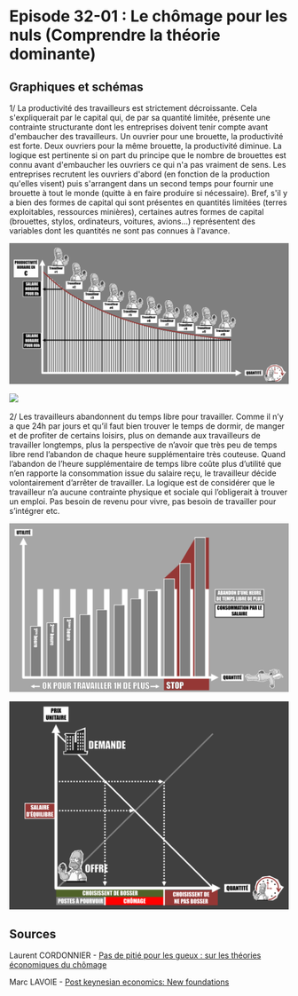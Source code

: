 # Episode 32-01 : Le chômage pour les nuls (Comprendre la théorie dominante)

## Graphiques et schémas

1/ La productivité des travailleurs est strictement décroissante. Cela s'expliquerait par le capital qui, de par sa quantité limitée, présente une contrainte structurante dont les entreprises doivent tenir compte avant d'embaucher des travailleurs. Un ouvrier pour une brouette, la productivité est forte. Deux ouvriers pour la même brouette, la productivité diminue. La logique est pertinente si on part du principe que le nombre de brouettes est connu avant d'embaucher les ouvriers ce qui n'a pas vraiment de sens. Les entreprises recrutent les ouvriers d'abord (en fonction de la production qu'elles visent) puis s'arrangent dans un second temps pour fournir une brouette à tout le monde (quitte à en faire produire si nécessaire). Bref, s'il y a bien des formes de capital qui sont présentes en quantités limitées (terres exploitables, ressources minières), certaines autres formes de capital (brouettes, stylos, ordinateurs, voitures, avions...) représentent des variables dont les quantités ne sont pas connues à l'avance.

![Productivité décroissante des travailleurs](./images/Eps32_01_Productivite_des_travailleurs.png "Productivité décroissante des travailleurs")


<img src="Heu7reka.github.io/images/Eps32_01_Productivite_des_travailleurs.png" width="800"/>

2/ Les travailleurs abandonnent du temps libre pour travailler. Comme il n’y a que 24h par jours et qu’il faut bien trouver le temps de dormir, de manger et de profiter de certains loisirs, plus on demande aux travailleurs de travailler longtemps, plus la perspective de n’avoir que très peu de temps libre rend l’abandon de chaque heure supplémentaire très couteuse. Quand l’abandon de l’heure supplémentaire de temps libre coûte plus d’utilité que n’en rapporte la consommation issue du salaire reçu, le travailleur décide volontairement d’arrêter de travailler. La logique est de considérer que le travailleur n’a aucune contrainte physique et sociale qui l’obligerait à trouver un emploi. Pas besoin de revenu pour vivre, pas besoin de travailler pour s’intégrer etc.

![Arbitrage entre "utilité du temps libre" et "utilité retirée du salaire"](./images/Eps32_01_UtiliteTpsLibre.png "Arbitrage entre 'utilité du temps libre' et 'utilité retirée du salaire'")


![Explication du chômage](./images/Eps32_01_Chomage.png "Explication du chômage")


## Sources

Laurent CORDONNIER - [Pas de pitié pour les gueux : sur les théories économiques du chômage](https://www.amazon.com/piti%C3%A9-pour-gueux-Laurent-Cordonnier/dp/2912107113)

Marc LAVOIE - [Post keynesian economics: New foundations](https://www.amazon.com/Post-Keynesian-Economics-Foundations-Marc-Lavoie/dp/184720483X/ref=sr_1_1?keywords=marc+lavoie+post+keynesian&qid=1570053118&s=books&sr=1-1)


